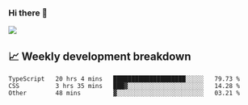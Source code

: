 ### Hi there 👋
<img align="center" src="https://github-readme-stats.vercel.app/api?username=Tumao727&show_icons=true&hide_title=true&theme=dracula" />


## 📈 Weekly development breakdown
<!--START_SECTION:waka-->

```text
TypeScript   20 hrs 4 mins   ████████████████████░░░░░   79.73 %
CSS          3 hrs 35 mins   ███▓░░░░░░░░░░░░░░░░░░░░░   14.28 %
Other        48 mins         ▓░░░░░░░░░░░░░░░░░░░░░░░░   03.21 %
```

<!--END_SECTION:waka-->